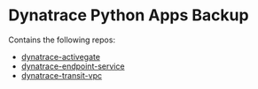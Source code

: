 # Dynatrace Python Apps Backup

Contains the following repos:
- [dynatrace-activegate](https://github.com/simonallan/dynatrace-projects/tree/main/dynatrace-activegate)
- [dynatrace-endpoint-service](https://github.com/simonallan/dynatrace-projects/tree/main/dynatrace-endpoint-service)
- [dynatrace-transit-vpc](https://github.com/simonallan/dynatrace-projects/tree/main/dynatrace-transit-vpc)
